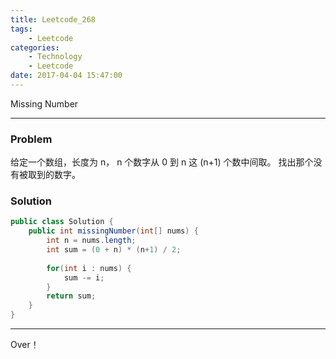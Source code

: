 ```yaml
---
title: Leetcode_268
tags:
	- Leetcode
categories:
	- Technology
	- Leetcode
date: 2017-04-04 15:47:00
---
```

Missing Number

<!-- more -->

***

### Problem
给定一个数组，长度为 n，
n 个数字从 0 到 n 这 (n+1) 个数中间取。
找出那个没有被取到的数字。

### Solution 
``` java
public class Solution {
    public int missingNumber(int[] nums) {
        int n = nums.length;
        int sum = (0 + n) * (n+1) / 2;
        
        for(int i : nums) {
            sum -= i;
        }
        return sum;
    }
}
```
*** 

Over！










































